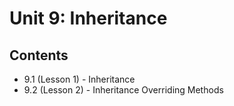 # Unit 9: Inheritance

## Contents
- 9.1 (Lesson 1) - Inheritance
- 9.2 (Lesson 2) - Inheritance Overriding Methods